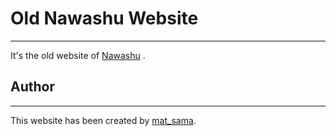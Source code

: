 # Old Nawashu Website
***
It's the old website of [Nawashu](https://nawashu.xyz) .

## Author
***
This website has been created by [mat_sama](https://github.com/matsamaaa/).
